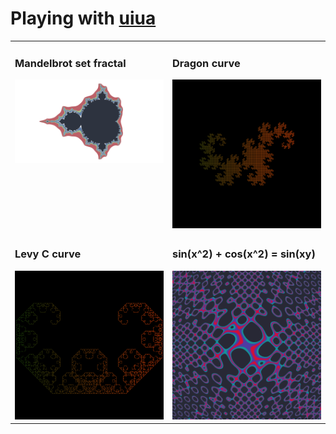 # Playing with [uiua](https://www.uiua.org/)

<table>
  <tr>
    <td width="50%" valign="top">
      <h3>Mandelbrot set fractal</h3>
      <a href="1-mandelbrot/main.ua"><img src="1-mandelbrot/output-1080.png" /></a>
    </td>
    <td width="50%" valign="top">
      <h3>Dragon curve</h3>
      <a href="2-dragon/main.ua"><img src="2-dragon/output-12.png" /></a>
    </td>
  </tr>
  <tr>
    <td width="50%" valign="top">
      <h3>Levy C curve</h3>
      <a href="3-levy-c-curve/main.ua"><img src="3-levy-c-curve/output-10.png" /></a>
    </td>
    <td width="50%" valign="top">
      <h3>sin(x^2) + cos(x^2) = sin(xy)</h3>
      <a href="4-im-a-sinner/main.ua"><img src="4-im-a-sinner/output-1000.png" /></a>
    </td>
  </tr>
</table>

